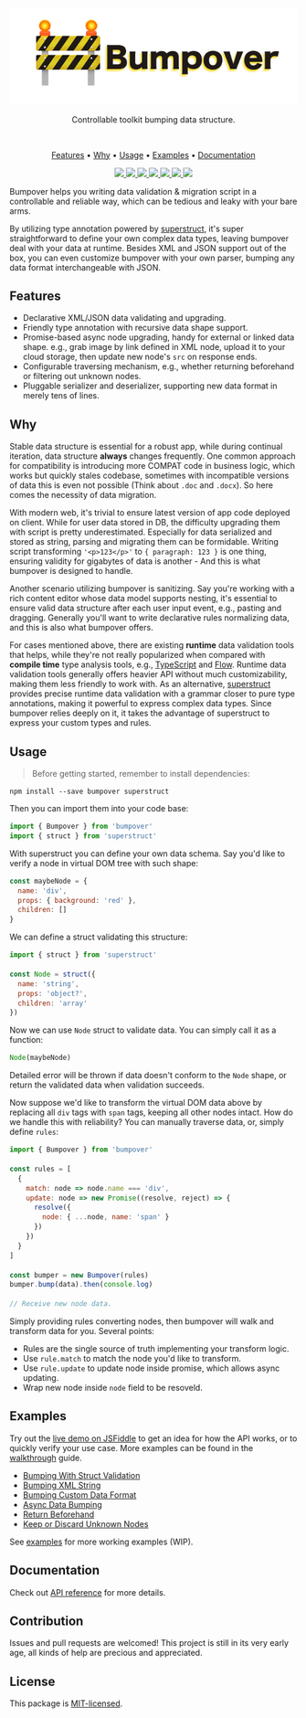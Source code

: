 <p align="center">
  <a href="#"><img src="./docs/images/banner.png" /></a>
</p>

<p align="center">
  Controllable toolkit bumping data structure.
</p>

<br/>

<p align="center">
  <a href="#features">Features</a> •
  <a href="#why">Why</a> •
  <a href="#usage">Usage</a> •
  <a href="#examples">Examples</a> •
  <a href="#documentation">Documentation</a>
</p>

<p align="center">
  <a href="https://travis-ci.org/doodlewind/bumpover">
    <img src="https://travis-ci.org/doodlewind/bumpover.svg?branch=master">
  </a>
  <a href="https://coveralls.io/github/doodlewind/bumpover?branch=master">
    <img src="https://img.shields.io/coveralls/doodlewind/bumpover/master.svg?style=flat">
  </a>
  <a href="https://unpkg.com/bumpover/lib/bumpover.min.js">
    <img src="http://img.badgesize.io/https://unpkg.com/bumpover/lib/bumpover.min.js?compression=gzip&amp;label=size&amp;maxAge=300">
  </a>
  <a href="https://standardjs.com">
    <img src="https://img.shields.io/badge/code_style-standard-brightgreen.svg">
  </a>
  <a href="./package.json">
    <img src="https://img.shields.io/npm/v/bumpover.svg?maxAge=300&label=version&colorB=007ec6&maxAge=300">
  </a>
  <a href="./LICENSE">
    <img src="https://img.shields.io/npm/l/bumpover.svg?maxAge=300">
  </a>
  <a href="https://juejin.im/post/5a4eaf63f265da3e2744f649">
    <img src="https://badge.juejin.im/entry/5a4ecbf56fb9a01c9405a44d/likes.svg?style=flat">
  </a>
</p>

Bumpover helps you writing data validation & migration script in a controllable and reliable way, which can be tedious and leaky with your bare arms.

By utilizing type annotation powered by [superstruct](https://github.com/ianstormtaylor/superstruct), it's super straightforward to define your own complex data types, leaving bumpover deal with your data at runtime. Besides XML and JSON support out of the box, you can even customize bumpover with your own parser, bumping any data format interchangeable with JSON.


## Features

* Declarative XML/JSON data validating and upgrading.
* Friendly type annotation with recursive data shape support.
* Promise-based async node upgrading, handy for external or linked data shape. e.g., grab image by link defined in XML node, upload it to your cloud storage, then update new node's `src` on response ends.
* Configurable traversing mechanism, e.g., whether returning beforehand or filtering out unknown nodes.
* Pluggable serializer and deserializer, supporting new data format in merely tens of lines.


## Why

Stable data structure is essential for a robust app, while during continual iteration, data structure **always** changes frequently. One common approach for compatibility is introducing more COMPAT code in business logic, which works but quickly stales codebase, sometimes with incompatible versions of data this is even not possible (Think about `.doc` and `.docx`). So here comes the necessity of data migration.

With modern web, it's trivial to ensure latest version of app code deployed on client. While for user data stored in DB, the difficulty upgrading them with script is pretty underestimated. Especially for data serialized and stored as string, parsing and migrating them can be formidable. Writing script transforming `'<p>123</p>'` to `{ paragraph: 123 }` is one thing, ensuring validity for gigabytes of data is another - And this is what bumpover is designed to handle.

Another scenario utilizing bumpover is sanitizing. Say you're working with a rich content editor whose data model supports nesting, it's essential to ensure valid data structure after each user input event, e.g., pasting and dragging. Generally you'll want to write declarative rules normalizing data, and this is also what bumpover offers.

For cases mentioned above, there are existing **runtime** data validation tools that helps, while they're not really popularized when compared with **compile time** type analysis tools, e.g., [TypeScript](https://www.typescriptlang.org/docs/handbook/basic-types.html) and [Flow](https://flow.org/en/docs/types/). Runtime data validation tools generally offers heavier API without much customizability, making them less friendly to work with. As an alternative, [superstruct](https://github.com/ianstormtaylor/superstruct) provides precise runtime data validation with a grammar closer to pure type annotations, making it powerful to express complex data types. Since bumpover relies deeply on it, it takes the advantage of superstruct to express your custom types and rules.


## Usage

> Before getting started, remember to install dependencies:

```
npm install --save bumpover superstruct
```

Then you can import them into your code base:

``` js
import { Bumpover } from 'bumpover'
import { struct } from 'superstruct'
```

With superstruct you can define your own data schema. Say you'd like to verify a node in virtual DOM tree with such shape:

``` js
const maybeNode = {
  name: 'div',
  props: { background: 'red' },
  children: []
}
```

We can define a struct validating this structure:

``` js
import { struct } from 'superstruct'

const Node = struct({
  name: 'string',
  props: 'object?',
  children: 'array'
})
```

Now we can use `Node` struct to validate data. You can simply call it as a function:

``` js
Node(maybeNode)
```

Detailed error will be thrown if data doesn't conform to the `Node` shape, or return the validated data when validation succeeds.

Now suppose we'd like to transform the virtual DOM data above by replacing all `div` tags with `span` tags, keeping all other nodes intact. How do we handle this with reliability? You can manually traverse data, or, simply define `rules`:

``` js
import { Bumpover } from 'bumpover'

const rules = [
  {
    match: node => node.name === 'div',
    update: node => new Promise((resolve, reject) => {
      resolve({
        node: { ...node, name: 'span' }
      })
    })
  }
]

const bumper = new Bumpover(rules)
bumper.bump(data).then(console.log)

// Receive new node data.
```

Simply providing rules converting nodes, then bumpover will walk and transform data for you. Several points:

* Rules are the single source of truth implementing your transform logic.
* Use `rule.match` to match the node you'd like to transform.
* Use `rule.update` to update node inside promise, which allows async updating.
* Wrap new node inside `node` field to be resoveld.


## Examples

Try out the [live demo on JSFiddle](https://jsfiddle.net/oqpar65u/2/) to get an idea for how the API works, or to quickly verify your use case. More examples can be found in the [walkthrough](./docs/walkthrough.md) guide.

- [Bumping With Struct Validation](./docs/walkthrough.md#bumping-with-struct-validation)
- [Bumping XML String](./docs/walkthrough.md#bumping-xml-string)
- [Bumping Custom Data Format](./docs/walkthrough.md#bumping-custom-data-format)
- [Async Data Bumping](./docs/walkthrough.md#async-data-bumping)
- [Return Beforehand](./docs/walkthrough.md#return-beforehand)
- [Keep or Discard Unknown Nodes](./docs/walkthrough.md#keep-or-discard-unknown-nodes)


See [examples](./examples) for more working examples (WIP).


## Documentation

Check out [API reference](./docs/reference.md) for more details.


## Contribution

Issues and pull requests are welcomed! This project is still in its very early age, all kinds of help are precious and appreciated.


## License

This package is [MIT-licensed](./LICENSE).
